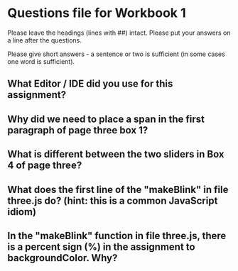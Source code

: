 # Questions file for Workbook 1

Please leave the headings (lines with ##) intact. Please put your answers on a line after the questions.

Please give short answers - a sentence or two is sufficient (in some cases one word is sufficient).

## What Editor / IDE did you use for this assignment?

## Why did we need to place a span in the first paragraph of page three box 1?

## What is different between the two sliders in Box 4 of page three?

## What does the first line of the "makeBlink" in file three.js do? (hint: this is a common JavaScript idiom)

## In the "makeBlink" function in file three.js, there is a percent sign (%) in the assignment to backgroundColor. Why?
